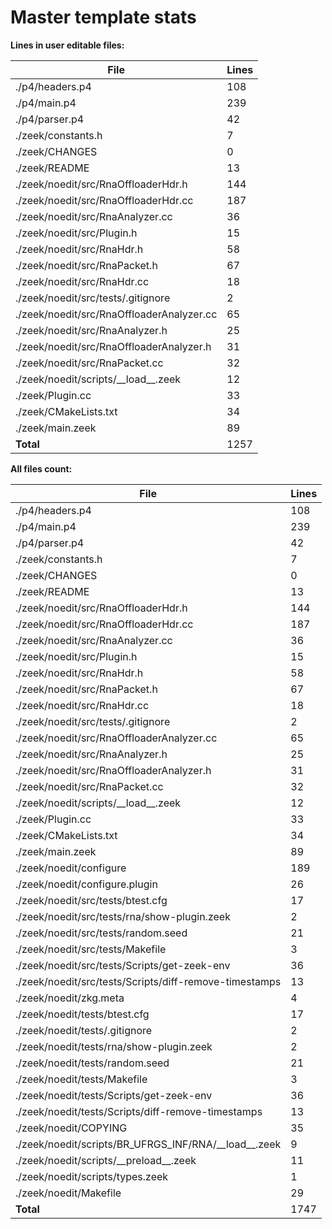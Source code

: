 # Master template stats

**Lines in user editable files:**

| File                                      | Lines |
|-------------------------------------------|-------|
| ./p4/headers.p4                           | 108   |
| ./p4/main.p4                              | 239   |
| ./p4/parser.p4                            | 42    |
| ./zeek/constants.h                        | 7     |
| ./zeek/CHANGES                            | 0     |
| ./zeek/README                             | 13    |
| ./zeek/noedit/src/RnaOffloaderHdr.h       | 144   |
| ./zeek/noedit/src/RnaOffloaderHdr.cc      | 187   |
| ./zeek/noedit/src/RnaAnalyzer.cc          | 36    |
| ./zeek/noedit/src/Plugin.h                | 15    |
| ./zeek/noedit/src/RnaHdr.h                | 58    |
| ./zeek/noedit/src/RnaPacket.h             | 67    |
| ./zeek/noedit/src/RnaHdr.cc               | 18    |
| ./zeek/noedit/src/tests/.gitignore        | 2     |
| ./zeek/noedit/src/RnaOffloaderAnalyzer.cc | 65    |
| ./zeek/noedit/src/RnaAnalyzer.h           | 25    |
| ./zeek/noedit/src/RnaOffloaderAnalyzer.h  | 31    |
| ./zeek/noedit/src/RnaPacket.cc            | 32    |
| ./zeek/noedit/scripts/\_\_load\_\_.zeek   | 12    |
| ./zeek/Plugin.cc                          | 33    |
| ./zeek/CMakeLists.txt                     | 34    |
| ./zeek/main.zeek                          | 89    |
| **Total**                                 | 1257  |


**All files count:**

| File                                                      | Lines |
|-----------------------------------------------------------|-------|
| ./p4/headers.p4                                           | 108   |
| ./p4/main.p4                                              | 239   |
| ./p4/parser.p4                                            | 42    |
| ./zeek/constants.h                                        | 7     |
| ./zeek/CHANGES                                            | 0     |
| ./zeek/README                                             | 13    |
| ./zeek/noedit/src/RnaOffloaderHdr.h                       | 144   |
| ./zeek/noedit/src/RnaOffloaderHdr.cc                      | 187   |
| ./zeek/noedit/src/RnaAnalyzer.cc                          | 36    |
| ./zeek/noedit/src/Plugin.h                                | 15    |
| ./zeek/noedit/src/RnaHdr.h                                | 58    |
| ./zeek/noedit/src/RnaPacket.h                             | 67    |
| ./zeek/noedit/src/RnaHdr.cc                               | 18    |
| ./zeek/noedit/src/tests/.gitignore                        | 2     |
| ./zeek/noedit/src/RnaOffloaderAnalyzer.cc                 | 65    |
| ./zeek/noedit/src/RnaAnalyzer.h                           | 25    |
| ./zeek/noedit/src/RnaOffloaderAnalyzer.h                  | 31    |
| ./zeek/noedit/src/RnaPacket.cc                            | 32    |
| ./zeek/noedit/scripts/\_\_load\_\_.zeek                   | 12    |
| ./zeek/Plugin.cc                                          | 33    |
| ./zeek/CMakeLists.txt                                     | 34    |
| ./zeek/main.zeek                                          | 89    |
| ./zeek/noedit/configure                                   | 189   |
| ./zeek/noedit/configure.plugin                            | 26    |
| ./zeek/noedit/src/tests/btest.cfg                         | 17    |
| ./zeek/noedit/src/tests/rna/show-plugin.zeek              | 2     |
| ./zeek/noedit/src/tests/random.seed                       | 21    |
| ./zeek/noedit/src/tests/Makefile                          | 3     |
| ./zeek/noedit/src/tests/Scripts/get-zeek-env              | 36    |
| ./zeek/noedit/src/tests/Scripts/diff-remove-timestamps    | 13    |
| ./zeek/noedit/zkg.meta                                    | 4     |
| ./zeek/noedit/tests/btest.cfg                             | 17    |
| ./zeek/noedit/tests/.gitignore                            | 2     |
| ./zeek/noedit/tests/rna/show-plugin.zeek                  | 2     |
| ./zeek/noedit/tests/random.seed                           | 21    |
| ./zeek/noedit/tests/Makefile                              | 3     |
| ./zeek/noedit/tests/Scripts/get-zeek-env                  | 36    |
| ./zeek/noedit/tests/Scripts/diff-remove-timestamps        | 13    |
| ./zeek/noedit/COPYING                                     | 35    |
| ./zeek/noedit/scripts/BR_UFRGS_INF/RNA/\_\_load\_\_.zeek  | 9     |
| ./zeek/noedit/scripts/\_\_preload\_\_.zeek                | 11    |
| ./zeek/noedit/scripts/types.zeek                          | 1     |
| ./zeek/noedit/Makefile                                    | 29    |
| **Total**                                                 | 1747  |




